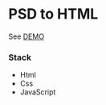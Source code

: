 # PSD to HTML

See [DEMO](https://tomaszdaniel.github.io/PSD-to-HTML/)

### Stack
- Html
- Css
- JavaScript
